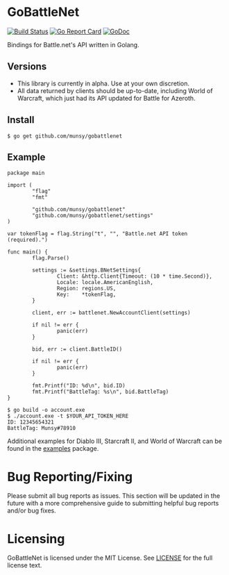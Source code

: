 GoBattleNet
===========
[![Build Status](https://travis-ci.org/munsy/gobattlenet.svg?branch=master)](https://travis-ci.org/Munsy/gobattlenet) [![Go Report Card](https://goreportcard.com/badge/github.com/munsy/gobattlenet)](https://goreportcard.com/report/github.com/munsy/gobattlenet) [![GoDoc](https://godoc.org/github.com/munsy/gobattlenet?status.svg)](https://godoc.org/github.com/munsy/gobattlenet)

Bindings for Battle.net's API written in Golang.

## Versions
* This library is currently in alpha. Use at your own discretion.
* All data returned by clients should be up-to-date, including 
World of Warcraft, which just had its API updated for Battle for Azeroth.

## Install
```
$ go get github.com/munsy/gobattlenet
```
## Example
```
package main

import (
        "flag"
        "fmt"

        "github.com/munsy/gobattlenet"
        "github.com/munsy/gobattlenet/settings"
)

var tokenFlag = flag.String("t", "", "Battle.net API token (required).")

func main() {
        flag.Parse()

        settings := &settings.BNetSettings{
                Client: &http.Client{Timeout: (10 * time.Second)},
                Locale: locale.AmericanEnglish,
                Region: regions.US,
                Key:    *tokenFlag,
        }

        client, err := battlenet.NewAccountClient(settings)

        if nil != err {
                panic(err)
        }

        bid, err := client.BattleID()

        if nil != err {
                panic(err)
        }

        fmt.Printf("ID: %d\n", bid.ID)
        fmt.Printf("BattleTag: %s\n", bid.BattleTag)
}

```
```
$ go build -o account.exe
$ ./account.exe -t $YOUR_API_TOKEN_HERE
ID: 12345654321
BattleTag: Munsy#78910
```

Additional examples for Diablo III, Starcraft II, and World of Warcraft can be 
found in the [examples](https://github.com/munsy/gobattlenet/blob/master/examples) 
package.

Bug Reporting/Fixing
====================
Please submit all bug reports as issues.
This section will be updated in the future with a more comprehensive guide to 
submitting helpful bug reports and/or bug fixes.

Licensing
=========
GoBattleNet is licensed under the MIT License. See
[LICENSE](https://github.com/munsy/gobattlenet/blob/master/LICENSE) for the full
license text.
